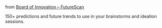 from [Board of Innovation – FutureScan](https://www.boardofinnovation.com/tools/future-scan/)

150+ predictions and future trends to use in your brainstorms and ideation sessions.